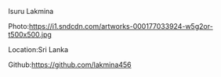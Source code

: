 Isuru Lakmina

Photo:https://i1.sndcdn.com/artworks-000177033924-w5g2or-t500x500.jpg

Location:Sri Lanka

Github:https://github.com/lakmina456
